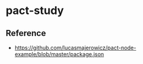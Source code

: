 # pact-study

## Reference

- https://github.com/lucasmajerowicz/pact-node-example/blob/master/package.json
